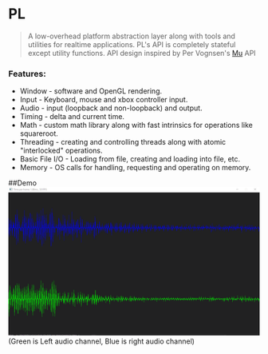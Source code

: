 # PL
> A low-overhead platform abstraction layer along with tools and utilities for realtime applications.
> PL's API is completely stateful except utility functions. API design inspired by Per Vognsen's [Mu](https://www.youtube.com/watch?v=NG_mUhc8LRw) API

### Features:
- Window - software and OpenGL rendering.
- Input - Keyboard, mouse and xbox controller input.
- Audio - input (loopback and non-loopback) and output.
- Timing - delta and current time.
- Math - custom math library along with fast intrinsics for operations like squareroot.
- Threading - creating and controlling threads along with atomic "interlocked" operations.
- Basic File I/O - Loading from file, creating and loading into file, etc.
- Memory - OS calls for handling, requesting and operating on memory.

##Demo
![Demo](Demo/demo.gif)
(Green is Left audio channel, Blue is right audio channel)
